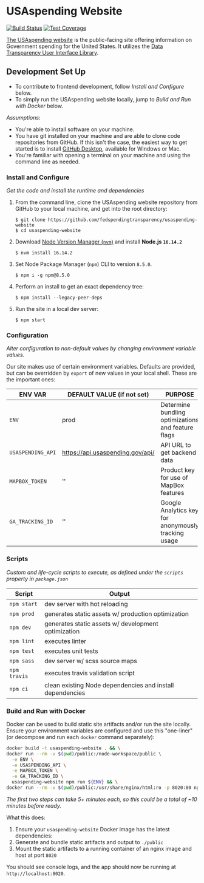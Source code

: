 # USAspending Website

[![Build Status](https://travis-ci.com/fedspendingtransparency/usaspending-website.svg?branch=qat)](https://travis-ci.com/fedspendingtransparency/usaspending-website) [![Test Coverage](https://codeclimate.com/github/fedspendingtransparency/usaspending-website/badges/coverage.svg)](https://codeclimate.com/github/fedspendingtransparency/usaspending-website/coverage)

[The USAspending website](https://www.usaspending.gov/) is the public-facing site offering information on Government spending for the United States. It utilizes the [Data Transparency User Interface Library](https://github.com/fedspendingtransparency/data-transparency-ui).

## Development Set Up
- To contribute to frontend development, follow _Install and Configure_ below. 
- To simply run the USAspending website locally, jump to _Build and Run with Docker_ below.

_Assumptions_:

* You're able to install software on your machine.
* You have git installed on your machine and are able to clone code repositories from GitHub. If this isn't the case, the easiest way to get started is to install [GitHub Desktop](https://desktop.github.com/ "GitHub desktop"), available for Windows or Mac.
* You're familiar with opening a terminal on your machine and using the command line as needed.

### Install and Configure
_Get the code and install the runtime and dependencies_

1. From the command line, clone the USAspending website repository from GitHub to your local machine, and get into the root directory:
    ```shell
    $ git clone https://github.com/fedspendingtransparency/usaspending-website
    $ cd usaspending-website
    ```
1. Download [Node Version Manager (`nvm`)](https://github.com/nvm-sh/nvm) and install **Node.js `16.14.2`**
    ```shell
    $ nvm install 16.14.2
    ```
1. Set Node Package Manager (`npm`) CLI to version `8.5.0`.
    ```shell
    $ npm i -g npm@8.5.0
    ```
1. Perform an install to get an exact dependency tree:
    ```shell
    $ npm install --legacy-peer-deps
    ```
1. Run the site in a local dev server:
    ```shell
    $ npm start
    ```

### Configuration
_Alter configuration to non-default values by changing environment variable values._

Our site makes use of certain environment variables. Defaults are provided, but can be overridden by `export` of new values in your local shell. These are the important ones:

| ENV VAR           | DEFAULT VALUE (if not set)       | PURPOSE 
|-------------------|----------------------------------|-----------------------------------------------------|
| `ENV`             | prod                             | Determine bundling optimizations and feature flags  | 
| `USASPENDING_API` | https://api.usaspending.gov/api/ | API URL to get backend data                         |
| `MAPBOX_TOKEN`    | ''                               | Product key for use of MapBox features              |
| `GA_TRACKING_ID`  | ''                               | Google Analytics key for anonymously tracking usage |

### Scripts
_Custom and life-cycle scripts to execute, as defined under the `scripts` property in `package.json`_

| Script       | Output                                                      |
|--------------|-------------------------------------------------------------|
| `npm start`  | dev server with hot reloading                               |
| `npm prod`   | generates static assets w/ production optimization          |
| `npm dev`    | generates static assets w/ development optimization         |
| `npm lint`   | executes linter                                             |
| `npm test`   | executes unit tests                                         |
| `npm sass`   | dev server w/ scss source maps                              |
| `npm travis` | executes travis validation script                           |
| `npm ci`     | clean existing Node dependencies and install dependencies   |

### Build and Run with Docker
Docker can be used to build static site artifacts and/or run the site locally. Ensure your environment variables are configured and use this "one-liner" (or decompose and run each `docker` command separately):

```bash
docker build -t usaspending-website . && \
docker run --rm -v $(pwd)/public:/node-workspace/public \
  -e ENV \
  -e USASPENDING_API \
  -e MAPBOX_TOKEN \
  -e GA_TRACKING_ID \
  usaspending-website npm run ${ENV} && \
docker run --rm -v $(pwd)/public:/usr/share/nginx/html:ro -p 8020:80 nginx:1.18
```

_The first two steps can take 5+ minutes each, so this could be a total of ~10 minutes before ready._

What this does:
1. Ensure your `usaspending-website` Docker image has the latest dependencies:
1. Generate and bundle static artifacts and output to `./public`
1. Mount the static artifacts to a running container of an nginx image and host at port `8020`


You should see console logs, and the app should now be running at `http://localhost:8020`.
